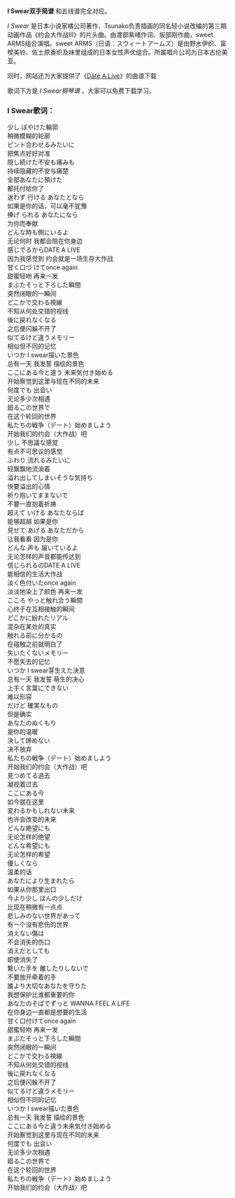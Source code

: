

**I Swear双手简谱** 和五线谱完全对应。

_I Swear_
是日本小说家橘公司著作、Tsunako负责插画的同名轻小说改编的第三期动画作品《约会大作战Ⅲ》的片头曲。由渡部紫绪作词、坂部刚作曲，sweet
ARMS组合演唱。sweet
ARMS（日语：スウィートアームズ）是由野水伊织、富㭴美铃、佐土原香织及味里组成的日本女性声优组合。所属唱片公司为日本古伦美亚。

同时，网站还为大家提供了《[Date A Live](Music-2844-Date-A-Live-约会大作战OP2.html "Date A
Live")》的曲谱下载

歌词下方是 _I Swear钢琴谱_ ，大家可以免费下载学习。

### I Swear歌词：

少し ぼやけた輪郭  
稍微模糊的轮廓  
ピント合わせるみたいに  
把焦点好好对准  
隠し続けた不安も痛みも  
持续隐藏的不安与痛楚  
全部あなたに預けた  
都托付给你了  
迷わず 行ける あなたとなら  
如果是你的话，可以毫不犹豫  
捧げ られる あなたになら  
为你而奉献  
どんな時も側にいるよ  
无论何时 我都会陪在你身边  
感じでるからDATE A LIVE  
因为我感觉到 约会就是一场生存大作战  
甘く口づ けてonce again  
甜蜜轻吻 再来一发  
まぶたそっと下ろした瞬間  
突然闭眼的一瞬间  
どこかで交わる視線  
不知从何处交错的视线  
後に戻れなくなる  
之后便闪躲不开了  
似てるけど違うメモリー  
相似但不同的记忆  
いつか I swear描いた景色  
总有一天 我发誓 描绘的景色  
ここにある今と違う 未来気付き始める  
开始察觉到这里与现在不同的未来  
何度でも 出会い  
无论多少次相遇  
廻るこの世界で  
在这个轮回的世界  
私たちの戦争（デート）始めましよう  
开始我们的约会（大作战）吧  
少し 不思議な感覚  
有点不可思议的感觉  
ふわり 流れるみたいに  
轻飘飘地流淌着  
溢れ出してしまいそうな気持ち  
快要溢出的心情  
祈り抱いてままないで  
不要一直抱着祈祷  
超えて いける あなたならば  
能够超越 如果是你  
見せて あげる あなただから  
让我看看 因为是你  
どんな 声も 届いているよ  
无论怎样的声音都能传达到  
信じられるのDATE A LIVE  
能相信的生活大作战  
淡く色付いたonce again  
淡淡地染上了颜色 再来一发  
こころ やっと触れ合う瞬間  
心终于在互相接触的瞬间  
どこかに紛れたリアル  
混杂在某处的真实  
触れる前に分かるの  
在碰触之前就明白了  
失いたくないメモリー  
不愿失去的记忆  
いつか I swear芽生えた決意  
总有一天 我发誓 萌生的决心  
上手く言葉にできない  
难以形容  
だけど 確実なもの  
但是确实  
あなたのぬくもり  
是你的温暖  
決して諦めない  
决不放弃  
私たちの戦争（デート）始めましよう  
开始我们的约会（大作战）吧  
見つめてる過去  
凝视着过去  
ここにある今  
如今就在这里  
変わるかもしれない未来  
也许会改变的未来  
どんな絶望にも  
无论怎样的绝望  
どんな希望にも  
无论怎样的希望  
優しくなら  
温柔的话  
あなたにより生まれたら  
如果从你那里出口  
今より少し ほんの少しだけ  
比现在稍微有一点点  
悲しみのない世界があって  
有一个没有悲伤的世界  
消えない傷は  
不会消失的伤口  
消えだとしても  
即使消失了  
繋いた手を 離したりしないで  
不要放开牵着的手  
誰より大切なあなたを守りた  
我想保护比谁都重要的你  
あなたのそばでずっと WANNA FEEL A LIFE  
在你身边一直都是想要的生活  
甘く口付けてonce again  
甜蜜轻吻 再来一发  
まぶたそっと下ろした瞬間  
突然闭眼的一瞬间  
どこかで交わる視線  
不知从何处交错的视线  
後に戻れなくなる  
之后便闪躲不开了  
似てるけど違うメモリー  
相似但不同的记忆  
いつか I swear描いた景色  
总有一天 我发誓 描绘的景色  
ここにある今と違う未来気付き始める  
开始察觉到这里与现在不同的未来  
何度でも 出会い  
无论多少次相遇  
廻るこの世界で  
在这个轮回的世界  
私たちの戦争（デート）始めましよう  
开始我们的约会（大作战）吧

